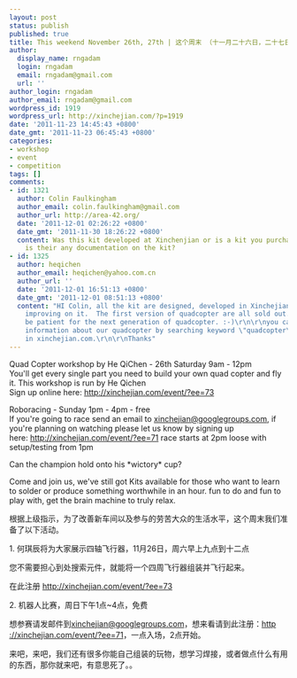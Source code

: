 ```yaml
---
layout: post
status: publish
published: true
title: This weekend November 26th, 27th | 这个周末 （十一月二十六日，二十七日）
author:
  display_name: rngadam
  login: rngadam
  email: rngadam@gmail.com
  url: ''
author_login: rngadam
author_email: rngadam@gmail.com
wordpress_id: 1919
wordpress_url: http://xinchejian.com/?p=1919
date: '2011-11-23 14:45:43 +0800'
date_gmt: '2011-11-23 06:45:43 +0800'
categories:
- workshop
- event
- competition
tags: []
comments:
- id: 1321
  author: Colin Faulkingham
  author_email: colin.faulkingham@gmail.com
  author_url: http://area-42.org/
  date: '2011-12-01 02:26:22 +0800'
  date_gmt: '2011-11-30 18:26:22 +0800'
  content: Was this kit developed at Xinchenjian or is a kit you purchased? If so
    is their any documentation on the kit?
- id: 1325
  author: heqichen
  author_email: heqichen@yahoo.com.cn
  author_url: ''
  date: '2011-12-01 16:51:13 +0800'
  date_gmt: '2011-12-01 08:51:13 +0800'
  content: "HI Colin, all the kit are designed, developed in Xinchejian.  We are still
    improving on it.  The first version of quadcopter are all sold out. So please
    be patient for the next generation of quadcopter. :-)\r\n\r\nyou can find some
    information about our quadcopter by searching keyword \"quadcopter\" or \"四轴\"
    in xinchejian.com.\r\n\r\nThanks"
---
```

<p><!--:en-->Quad Copter workshop by He QiChen - 26th Saturday 9am - 12pm<br />
You'll get every single part you need to build your own quad copter and fly it. This workshop is run by He Qichen<br />
Sign up online here:&nbsp;<a href="http://xinchejian.com/event/?ee=73" target="_blank">http://xinchejian.com/event/?e<wbr>e=73</wbr></a></p>
<p>Roboracing - Sunday 1pm - 4pm - free<br />
If you're going to race send an email to&nbsp;<a href="mailto:xinchejian@googlegroups.com" target="_blank">xinchejian@googlegroups.com</a>, if you're planning on watching please let us know by signing up here:&nbsp;<a href="http://xinchejian.com/event/?ee=71" target="_blank">http://xinchejian.com/event/?e<wbr>e=71</wbr></a>&nbsp;race starts at 2pm loose with setup/testing from 1pm</p>
<p>Can the champion hold onto his *wictory* cup?</p>
<p>Come and join us, we've still got Kits available for those who want to learn to solder or produce something worthwhile in an hour. fun to do and fun to play with, get the brain machine to truly relax.<!--:--><!--:zh-->
<div>根据上级指示，为了改善新车间以及参与的劳苦大众的生活水平，<wbr>这个周末我们准备了以下活动。</wbr></div></p>
<div>1.&nbsp;何琪辰将为大家展示四轴飞行器，11月26日，<wbr>周六早上九点到十二点</wbr></div></p>
<div>您不需要担心到处搜索元件，<wbr>就能将一个四周飞行器组装并飞行起来。</wbr></div></p>
<div>在此注册&nbsp;<a href="http://xinchejian.com/event/?ee=73" target="_blank">http://xinchejian.com/<wbr>event/?ee=73</wbr></a></div></p>
<div>2. 机器人比赛，周日下午1点~4点，免费</div></p>
<div>想参赛请发邮件到<a href="mailto:xinchejian@googlegroups.com" target="_blank">xinchejian@<wbr>googlegroups.com</wbr></a>，想来看请到此注册：<a href="http://xinchejian.com/event/?ee=71" target="_blank">http<wbr>://xinchejian.com/event/?ee=71</wbr></a><wbr>，一点入场，2点开始。</wbr></div></p>
<div>来吧，来吧，我们还有很多你能自己组装的玩物，想学习焊接，<wbr>或者做点什么有用的东西，那你就来吧，有意思死了。。</wbr></div><!--:--></p>
